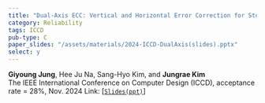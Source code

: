 ```yaml
---
title: "Dual-Axis ECC: Vertical and Horizontal Error Correction for Storage and Link Errors"
category: Reliability
tags: ICCD
pub-type: C
paper_slides: "/assets/materials/2024-ICCD-DualAxis(slides).pptx"
select: y
---
```


**Giyoung Jung**, Hee Ju Na, Sang-Hyo Kim, and **Jungrae Kim** <br>
The IEEE International Conference on Computer Design (ICCD), acceptance rate = 28%, Nov. 2024
Link: [[```Slides(ppt)```](https://github.com/scalable-arch/scalable-arch.github.io/raw/main/assets/materials/2024-ICCD-DualAxis(slides).pptx)]